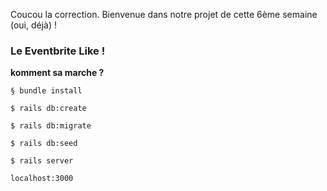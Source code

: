 Coucou la correction. Bienvenue dans notre projet de cette 6ème semaine (oui, déjà) !

### Le Eventbrite Like !

__komment sa marche ?__

~~~~~~~~~~~~~~~~~
§ bundle install

$ rails db:create

$ rails db:migrate

$ rails db:seed

$ rails server

localhost:3000
~~~~~~~~~~~~~~~~~

